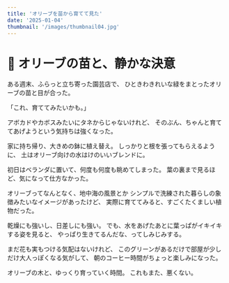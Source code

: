 ```yaml
---
title: 'オリーブを苗から育てて見た'
date: '2025-01-04'
thumbnail: '/images/thumbnail04.jpg'
---
```


# 🌿 オリーブの苗と、静かな決意

ある週末、ふらっと立ち寄った園芸店で、
ひときわきれいな緑をまとったオリーブの苗と目が合った。

「これ、育ててみたいかも。」

アボカドやカボスみたいにタネからじゃないけれど、
そのぶん、ちゃんと育ててあげようという気持ちは強くなった。

家に持ち帰り、大きめの鉢に植え替え。
しっかりと根を張ってもらえるように、
土はオリーブ向けの水はけのいいブレンドに。

初日はベランダに置いて、何度も何度も眺めてしまった。
葉の裏まで見るほど、気になって仕方なかった。

オリーブってなんとなく、地中海の風景とか
シンプルで洗練された暮らしの象徴みたいなイメージがあったけど、
実際に育ててみると、すごくたくましい植物だった。

乾燥にも強いし、日差しにも強い。
でも、水をあげたあとに葉っぱがイキイキする姿を見ると、
やっぱり生きてるんだな、ってしみじみする。

まだ花も実もつける気配はないけれど、
このグリーンがあるだけで部屋が少しだけ大人っぽくなる気がして、
朝のコーヒー時間がちょっと楽しみになった。

オリーブの木と、ゆっくり育っていく時間。
これもまた、悪くない。
